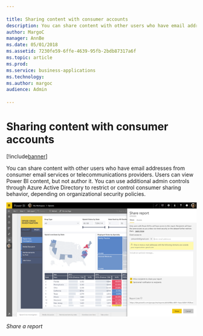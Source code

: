 ```yaml
---

title: Sharing content with consumer accounts
description: You can share content with other users who have email addresses from consumer email services or telecommunications providers.
author: MargoC
manager: AnnBe
ms.date: 05/01/2018
ms.assetid: 7230fe59-6ffe-4639-95fb-2bdb87317a6f
ms.topic: article
ms.prod: 
ms.service: business-applications
ms.technology: 
ms.author: margoc
audience: Admin

---
```

#  Sharing content with consumer accounts




[!include[banner](../../../includes/banner.md)]

You can share content with other users who have email addresses from consumer
email services or telecommunications providers. Users can view Power BI content,
but not author it. You can use additional admin controls through Azure Active
Directory to restrict or control consumer sharing behavior, depending on
organizational security policies.

![A screenshot of the Share a report screen](media/sharing-content-consumer-accounts-1.png "A screenshot of the Share a report screen")

*Share a report*



